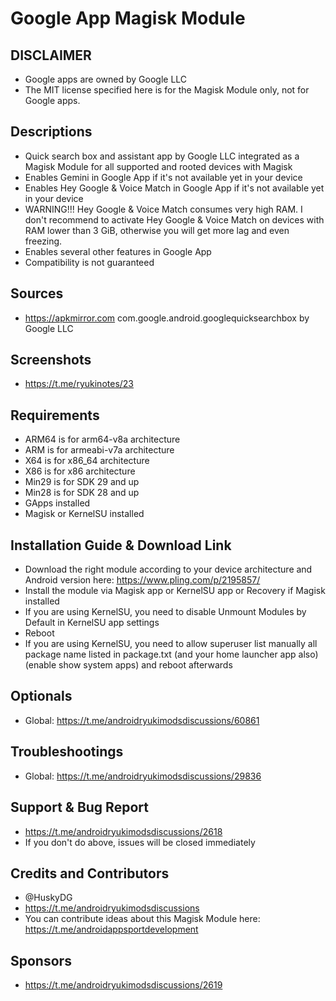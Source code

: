 # Google App Magisk Module

## DISCLAIMER
- Google apps are owned by Google LLC
- The MIT license specified here is for the Magisk Module only, not for Google apps.

## Descriptions
- Quick search box and assistant app by Google LLC integrated as a Magisk Module for all supported and rooted devices with Magisk
- Enables Gemini in Google App if it's not available yet in your device
- Enables Hey Google & Voice Match in Google App if it's not available yet in your device
- WARNING!!! Hey Google & Voice Match consumes very high RAM. I don't recommend to activate Hey Google & Voice Match on devices with RAM lower than 3 GiB, otherwise you will get more lag and even freezing.
- Enables several other features in Google App
- Compatibility is not guaranteed

## Sources
- https://apkmirror.com com.google.android.googlequicksearchbox by Google LLC

## Screenshots
- https://t.me/ryukinotes/23

## Requirements
- ARM64 is for arm64-v8a architecture
- ARM is for armeabi-v7a architecture
- X64 is for x86_64 architecture
- X86 is for x86 architecture
- Min29 is for SDK 29 and up
- Min28 is for SDK 28 and up
- GApps installed
- Magisk or KernelSU installed

## Installation Guide & Download Link
- Download the right module according to your device architecture and Android version here: https://www.pling.com/p/2195857/
- Install the module via Magisk app or KernelSU app or Recovery if Magisk installed
- If you are using KernelSU, you need to disable Unmount Modules by Default in KernelSU app settings
- Reboot
- If you are using KernelSU, you need to allow superuser list manually all package name listed in package.txt (and your home launcher app also) (enable show system apps) and reboot afterwards

## Optionals
- Global: https://t.me/androidryukimodsdiscussions/60861

## Troubleshootings
- Global: https://t.me/androidryukimodsdiscussions/29836

## Support & Bug Report
- https://t.me/androidryukimodsdiscussions/2618
- If you don't do above, issues will be closed immediately

## Credits and Contributors
- @HuskyDG
- https://t.me/androidryukimodsdiscussions
- You can contribute ideas about this Magisk Module here: https://t.me/androidappsportdevelopment

## Sponsors
- https://t.me/androidryukimodsdiscussions/2619


